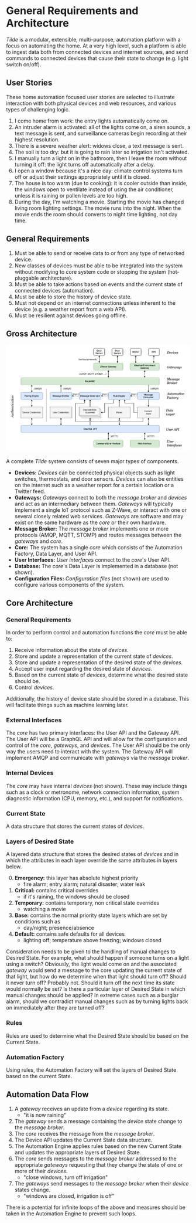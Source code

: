 # General Requirements and Architecture

_Tilde_ is a modular, extensible, multi-purpose, automation platform with a focus on automating the home. At a very high level, such a platform is able to ingest data both from connected devices and internet sources, and send commands to connected devices that cause their state to change (e.g. light switch on/off).

## User Stories

These home automation focused user stories are selected to illustrate interaction with both physical devices and web resources, and various types of challenging logic. 

1. I come home from work: the entry lights automatically come on.
2. An intruder alarm is activated: all of the lights come on, a siren sounds, a text message is sent, and surveillance cameras begin recording at their highest resolution. 
3. There is a severe weather alert: widows close, a text message is sent. 
4. The soil is too dry: but it is going to rain later so irrigation isn't activated.
5. I manually turn a light on in the bathroom, then I leave the room without turning it off: the light turns off automatically after a delay.
6. I open a window because it's a nice day: climate control systems turn off or adjust their settings appropriately until it is closed. 
7. The house is too warm (due to cooking): it is cooler outside than inside, the windows open to ventilate instead of using the air conditioner, unless it is raining or pollen levels are too high.
8. During the day, I'm watching a movie. Starting the movie has changed living room lighting settings. The movie runs into the night. When the movie ends the room should converts to night time lighting, not day time. 

## General Requirements

1. Must be able to send or receive data to or from any type of networked device.
2. New classes of devices must be able to be integrated into the system without modifying to core system code or stopping the system (hot-pluggable architecture).
3. Must be able to take actions based on events and the current state of connected devices (automation).
4. Must be able to store the history of device state.
5. Must not depend on an internet connections unless inherent to the device (e.g. a weather report from a web API).
6. Must be resilient against devices going offline.

## Gross Architecture

![architecture diagram](architecture.png)

A complete _Tilde_ system consists of seven major types of components.

- **Devices:** _Devices_ can be connected physical objects such as light switches, thermostats, and door sensors. _Devices_ can also be entities on the internet such as a weather report for a certain location or a Twitter feed. 
- **Gateways:** _Gateways_ connect to both the _message broker_ and _devices_ and act as an intermediary between them. _Gateways_ will typically implement a single IoT protocol such as Z-Wave, or interact with one or several closely related web services. _Gateways_ are software and may exist on the same hardware as the _core_ or their own hardware.
- **Message Broker:** The _message broker_ implements one or more protocols (AMQP, MQTT, STOMP) and routes messages between the _gateways_ and _core_.
- **Core:** The system has a single _core_ which consists of the Automation Factory, Data Layer, and User API.
- **User Interfaces:** _User interfaces_ connect to the _core_'s User API.
- **Database:** The _core_'s Data Layer is implemented in a database (not shown).
- **Configuration Files:** _Configuration files_ (not shown) are used to configure various components of the system.

## Core Architecture

### General Requirements

In order to perform control and automation functions the _core_ must be able to:

1. Receive information about the state of _devices_.
2. Store and update a representation of the current state of _devices_.
3. Store and update a representation of the desired state of the _devices_.
4. Accept user input regarding the desired state of _devices_. 
5. Based on the current state of _devices_, determine what the desired state should be.
6. Control _devices_. 

Additionally, the history of device state should be stored in a database. This will facilitate things such as machine learning later. 

### External Interfaces

The _core_ has two primary interfaces: the User API and the Gateway API. The User API will be a GraphQL API and will allow for the configuration and control of the _core_, _gateways_, and _devices_. The User API should be the only way the users need to interact with the system. The Gateway API will implement AMQP and communicate with _gateways_ via the _message broker_.

### Internal Devices

The _core_ may have internal _devices_ (not shown). These may include things such as a clock or metronome, network connection information, system diagnostic information (CPU, memory, etc.), and support for notifications.

### Current State

A data structure that stores the current states of _devices_.

### Layers of Desired State

A layered data structure that stores the desired states of _devices_ and in which the attributes in each layer override the same attributes in layers below.

0. **Emergency:** this layer has absolute highest priority
    - fire alarm; entry alarm; natural disaster; water leak
1. **Critical:** contains critical overrides
    - if it's raining, the windows should be closed
2. **Temporary:** contains temporary, non critical state overrides 
    - watching a movie
3. **Base:** contains the normal priority state layers which are set by conditions such as
    - day/night; presence/absence
4. **Default:** contains safe defaults for all devices
    - lighting off; temperature above freezing; windows closed

Consideration needs to be given to the handling of manual changes to Desired State. For example, what should happen if someone turns on a light using a switch? Obviously, the light would come on and the associated _gateway_ would send a message to the core updating the current state of that light, but how do we determine when that light should turn off? Should it never turn off? Probably not. Should it turn off the next time its state would normally be set? Is there a particular layer of Desired State in which manual changes should be applied? In extreme cases such as a burglar alarm, should we contradict manual changes such as by turning lights back on immediately after they are turned off? 

### Rules

Rules are used to determine what the Desired State should be based on the Current State. 

### Automation Factory

Using rules, the Automation Factory will set the layers of Desired State based on the current State. 

## Automation Data Flow

1. A _gateway_ receives an update from a _device_ regarding its state. 
    - "it is now raining"
2. The _gateway_ sends a message containing the _device_ state change to the _message broker_.
3. The _core_ receives the message from the _message broker_. 
3. The Device API updates the Current State data structure.
4. The Automation Engine applies rules based on the new Current State and updates the appropriate layers of Desired State.
5. The _core_ sends messages to the _message broker_ addressed to the appropriate _gateways_ requesting that they change the state of one or more of their _devices_.
    - "close windows, turn off irrigation"
6. The _gateways_ send messages to the _message broker_ when their _device_ states change.
    - "windows are closed, irrigation is off"

There is a potential for infinite loops of the above and measures should be taken in the Automation Engine to prevent such loops. 
